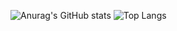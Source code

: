 
![Anurag's GitHub stats](https://github-readme-stats.vercel.app/api?username=kerimsabic&show_icons=true&theme=gh-light-mode-only)      ![Top Langs](https://github-readme-stats.vercel.app/api/top-langs/?username=kerimsabic&hide_progress=true)




